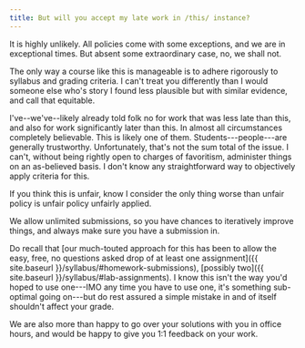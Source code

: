 ```yaml
---
title: But will you accept my late work in /this/ instance? 
---
```


It is highly unlikely. All policies come with some exceptions, and we
are in exceptional times. But absent some extraordinary case, no, we
shall not.

The only way a course like this is manageable is to adhere rigorously
to syllabus and grading criteria. I can't treat you differently than I
would someone else who's story I found less plausible but with similar
evidence, and call that equitable.

I've--we've--likely already told folk no for work that was less late
than this, and also for work significantly later than this. In almost
all circumstances completely believable. This is likely one of
them. Students---people---are generally trustworthy. Unfortunately,
that's not the sum total of the issue. I can't, without being rightly
open to charges of favoritism, administer things on an as-believed
basis. I don't know any straightforward way to objectively apply
criteria for this.

If you think this is unfair, know I consider the only thing worse than
unfair policy is unfair policy unfairly applied. 

We allow unlimited submissions, so you have chances to iteratively
improve things, and always make sure you have a submission in.

Do recall that [our much-touted approach for this has been to allow
the easy, free, no questions asked drop of at least one assignment]({{
site.baseurl }}/syllabus/#homework-submissions), [possibly two]({{
site.baseurl }}/syllabus/#lab-assignments). I know this isn't the way
you'd hoped to use one---IMO any time you have to use one, it's
something sub-optimal going on---but do rest assured a simple mistake
in and of itself shouldn't affect your grade.

We are also more than happy to go over your solutions with you in
office hours, and would be happy to give you 1:1 feedback on your
work.
